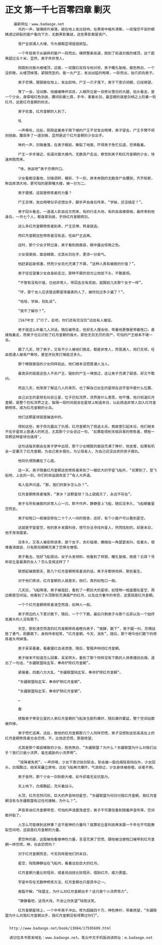 # 正文 第一千七百零四章 剿灭
        最新网址：www.badaoge.net
          乓的一声，玻璃碎片掉落，砸在地上发出轻响，在黑夜中格外清晰，一双惶恐不安的眼睛透过碎裂的窗户看向下方，无数黑影集结，这些黑影都是丧尸。
      
          丧尸全部涌入大楼，令大楼都显得摇摇欲坠。
      
          一个年轻男子从破碎的窗户一跃而出，横跨整条街道，跳到了街道对面的楼顶，这个距离超过五十米，显然，男子并非常人。
      
          刚跳到对面大楼楼顶，迎面，一双猩红双目与他对视，男子瞳孔陡缩，面色煞白，一个没抓稳，从楼顶掉落，紧随而至的，是一头尸王，发出凶猛的咆哮，一跃而出，抬爪抓向男子。
      
          男子恐惧，狠狠砸在地上，发出巨响，尸王一爪子落下，男子下意识闭眼，已经绝望。
      
          等了一会，没动静，他缓缓睁开双目，入眼所见是一双修长雪白的大腿，抬头看去，是一个少女，身穿暗红色劲装，腰间别着匕首，手中，拿着长剑，最显眼的就是剑柄之上刻着一轮红月，这是红月皇朝的标志。
      
          男子狂喜，红月皇朝的人到了。
      
          吼
      
          一声嘶吼，远处，刚刚追着男子跳下楼的尸王不甘发出咆哮，男子望去，尸王手臂不规则扭曲，腹部多了一道划痕，显然是这个红月皇朝的少女出手。
      
          咻的一声，剑锋垂落，在男子眼前，撕裂了地面，吓得男子急忙后退，恐惧看着。
      
          尸王一步步接近，街道对面大楼内，无数丧尸走出，察觉到男子和红月皇朝的少女，快速奔跑而来。
      
          “快，快逃吧”男子恐惧开口。
      
          少女看都没看他，剑锋调转，橫斩，下一刻，原本奔跑的无数丧尸自腰部，齐齐斩断，鲜血挥洒大地，更可怕的是那幢大楼，被一分为二。
      
          男子震撼，这就是修炼者的力量？
      
          尸王忌惮，发出咆哮似乎还想出手，脚步声自身后传来，“学妹，还没搞定？”。
      
          男子回头看去，一道道人影自远方而来，有的行走大地，有的自高楼穿梭，最终来到他身后，一共七个人，都身穿劲装，手持红月皇朝佩剑。
      
          这么多红月皇朝修炼者到来，尸王忌惮，转身就逃。
      
          而红月皇朝这些修炼者没有追，任由尸王逃离。
      
          这时，那个少女才转过身，男子看到她面容，眼中露出惊艳之色。
      
          少女很美丽，面容精致，尤其长剑在手，更添一分英气。
      
          他赶紧起身感激，然而少女目光充满了不屑，“这种人真有被救的价值？”。
      
          男子怔怔望着少女自身前走过，那种不屑的目光让他低下头，不敢直视。
      
          “不管有没有价值，已经非常人，带回去总有奖励，就跟前几天那个女子一样”。
      
          “哼，那个女人应该是这颗星球最美的人了，被你玩过多少遍了？”。
      
          “哈哈，学妹，别乱说”。
      
          “我不了解你？”。
      
          [567中文 ]“行了，走吧，你们还有完没完”远处有人催促。
      
          男子就这么听着几人对话，随后被带走，但却无人理会他，带着他更像是带着牲口，直接拖着走，而男子也见识到了红月皇朝的强大，那些无穷无尽的丧尸，可怕的尸王根本不堪一击。
      
          跟了几天，除了男子，又有不少人被他们救走，都是非常人，而普通人，他们无视，任由普通人被丧尸嘶咬，甚至开玩笑打赌能活多久。
      
          那个精致面容的少女同样如此，他们根本没把普通人当人。
      
          最诡异的就是这些人不杀尸王，碰到的尸王一律放过，这让男子充满了疑惑，却又不敢问。
      
          而这几天，他渐渐了解这几人的来历，也了解自己出生的星球在这宇宙中是什么位置。
      
          自己出生的星球名叫安丘星，位于巴松流界，流界是什么意思，他不懂，他只知道红月皇朝，是整个巴松流界之主，每隔一段时间就会在星球上制造末日，以此挑选非常人加入红月皇朝修炼，成为红月皇朝的士兵。
      
          他们这颗星球就是被选中的。
      
          得知这些，男子目光露出了仇恨，红月皇朝为了挑选士兵，竟故意引起末日，他们根本不在乎星球上普通人的死活，尤其那个少女说过一句，‘如果能得到天赋异禀的修炼者，牺牲一百颗这种星球也值得’。
      
          这句话每天都会在男子梦中出现，那个少女精致的面容充满了狰狞，他发誓，如果有机会一定要灭了红月皇朝，为自己家乡报仇，为父母亲人，为自己还没出世的孩子报仇。
      
          他将仇恨隐藏在了心底。
      
          这一天，男子随着红月皇朝这些修炼者来到了一艘巨大的宇宙飞船外，“总算到了，登飞船吧，上去的一刻，你们的命运就改变了”有人大声道。
      
          有人低声问道，“那，我们的家乡怎么办？”。
      
          红月皇朝修炼者嗤笑，“家乡？这颗星球？马上就毁灭了，永远不存在”。
      
          男子与所有被救的非常人心一沉，默不作声，静静登上飞船，随后没多久，飞船朝着星空而去。
      
          男子如牲口一般被安排在二十个人一间的宿舍，还好，有个小窗户可以看到星空。
      
          这就是宇宙星空，他的家乡发展科技，想尽办法寻找外星人，然而找到的，却是末日，他手渐渐握紧。
      
          没多久，又有人被安排进来，是个女子，衣衫褴褛，蜷缩在一角瑟瑟发抖，低着头，很难看清面容，只有那双眼睛充满了恐惧与憎恨。
      
          男子看去，恰好飞船晃动，女子头发倾斜，他看到了样貌，瞳孔陡缩，她是？云菲？号称安丘星最美的女人？怎么变成这样了？
      
          联想起被救那天，那几个红月皇朝修炼者说的话，男子牙都快咬碎，那些畜生。
      
          对于他们来说，红月皇朝的人就是天，他们，真的如牲口一般。
      
          几天后，飞船降落，男子被驱赶，看到了一颗巨大的星球，如怪物一般盘踞在星空，周边都是空间站，他看到了头顶那轮充满威严的红月，以及远方奢华的帝宫，这里就是红月皇朝。
      
          一个个红月皇朝修炼者凌空而渡，如神人一般。
      
          男子周边的人下意识跪下，随后，一个个下跪，最后只剩男子与那个云菲以及一个始终低着头的人没有跪下。
      
          天空，那些凌空而渡的红月皇朝修炼者瞪向男子，“放肆，跪下”，男子腿一抖，恐惧战胜了勇气，刚要跪下，身侧传来轻笑，“红月皇朝，今天，消失”，随后，那个喝令他们跪下的修炼者头颅掉落。
      
          男子呆呆看着，看着猩红血液洒落，随后，警报声响彻红月皇朝。
      
          男子根本不知道怎么回事，呆呆转头，看到了那个同样没有下跪的人体表缠绕白烟，道出了一句话，“东疆联盟陆玄军，奉命铲除红月皇朝”。
      
          紧接着，四面八方大乱，“东疆联盟陆玄军，奉命铲除红月皇朝”。
      
          “东疆联盟陆玄军，奉命铲除红月皇朝”。
      
          “东疆联盟陆玄军，奉命铲除红月皇朝”。
      
          …
      
          轰
      
          搭载男子等安丘星的人来红月皇朝的飞船发生剧烈爆炸，随后爆炸蔓延，整个空间站都被炸掉。
      
          男子慌忙逃离，远处，救他的红月皇朝那几个人同样恐慌，男子没想到这些高高在上的红月皇朝修炼者也会恐慌，不，比他还恐慌，那是绝望。
      
          尤其是那个面容精致的少女，脸色煞白，“东疆联盟？为什么？东疆联盟为什么对我们出手？我们只是小流界，毫无威胁的小流界啊”。
      
          “投降者免死”，一声厉喝，少女下意识抬剑斩去，斩击被一股白烟轻易挡在外，少女回头，白烟飘过，她呆呆矗立原地，远处飞船再次爆炸，气浪掠过，少女身体被吞噬，丝毫不剩。
      
          男子骇然，那个少女一剑斩断大楼，如今却毫无反抗能力。
      
          天上地下，白烟飘起，充斥着战斗。
      
          头顶，红月忽然闪烁，巨大的声音响彻星空，“东疆联盟为何对付我红月皇朝，我红月皇朝没有与东疆联盟有过任何接触，为什么？”。
      
          声音来自红月皇朝帝宫，可怕的声浪震荡虚空，男子不可置信看到随着声音传来，空间都开裂了。
      
          人怎么可能做到这种事？这不是神的力量吗？就算安丘星科技再发展一千年也不可能撕裂空间吧，这就是红月皇朝的力量。
      
          更恐怖的是，这股被他看做神的力量，言语充满了恐慌，跟他被当做牲口被带到红月皇朝一样恐慌，神，也会恐慌吗？
      
          对于红月皇朝而言，今天同样是他们的末日。
      
          星空，陆隐静静站在飞船内，看着远处巨大的红月。
      
          红月皇朝力量比较怪异，或者说战技比较怪异，借助红月，威力更盛。
      
          宇宙中存在无数种修炼方法，红月皇朝也只是其中之一。
      
          香脂不解，“陆盟主，为什么对红月皇朝出手？这只是个小流界势力”。
      
          “静静看吧，这场大戏，不会让你失望”陆隐淡笑。
      
          红月皇朝星球上，一个中年男子冲出，修为超越四十万，神色狰狞，带着绝望，“东疆联盟为什么对我红月皇朝出手，我红月皇朝没有得罪过你们”。
      
      
      http://www.badaoge.net/book/13084/17595609.html
      
      请记住本书首发域名：www.badaoge.net。笔尖中文手机版阅读网址：m.badaoge.net